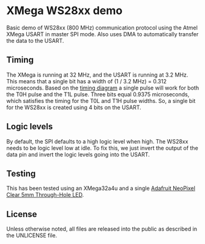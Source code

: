 # XMega WS28xx demo

Basic demo of WS28xx (800 MHz) communication protocol using the Atmel
XMega USART in master SPI mode.  Also uses DMA to automatically
transfer the data to the USART.

## Timing

The XMega is running at 32 MHz, and the USART is running at 3.2 MHz.
This means that a single bit has a width of (1 / 3.2 MHz) = 0.312
microseconds.  Based on the [timing
diagram](https://learn.adafruit.com/adafruit-neopixel-uberguide/advanced-coding)
a single pulse will work for both the T0H pulse and the T1L pulse.
Three bits equal 0.9375 microseconds, which satisfies the timing for
the T0L and T1H pulse widths.  So, a single bit for the WS28xx is
created using 4 bits on the USART.

## Logic levels

By default, the SPI defaults to a high logic level when high.  The
WS28xx needs to be logic level low at idle.  To fix this, we just
invert the output of the data pin and invert the logic levels going
into the USART.

## Testing

This has been tested using an XMega32a4u and a single [Adafruit
NeoPixel Clear 5mm Through-Hole
LED](http://www.adafruit.com/products/1837).

## License

Unless otherwise noted, all files are released into the public as
described in the UNLICENSE file.
